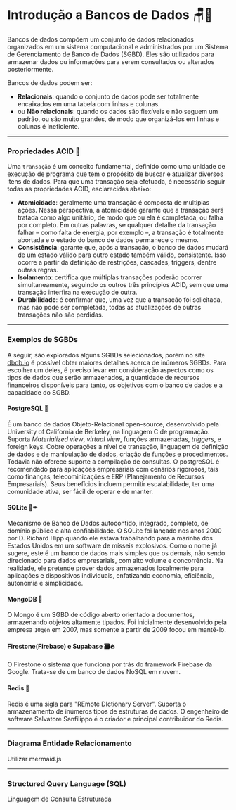 # Introdução a Bancos de Dados 🪑🎲

Bancos de dados compõem um conjunto de dados relacionados organizados em um sistema computacional e administrados por um Sistema de Gerenciamento de Banco de Dados (SGBD). Eles são utilizados para armazenar dados ou informações para serem consultados ou alterados posteriormente.

Bancos de dados podem ser:
- **Relacionais**: quando o conjunto de dados pode ser totalmente encaixados em uma tabela com linhas e colunas. 
- ou **Não relacionais**: quando os dados são flexíveis e não seguem um padrão, ou são muito grandes, de modo que organizá-los em linhas e colunas é ineficiente.

---
### Propriedades ACID 🧪

Uma `transação` é um conceito fundamental, definido como uma unidade de execução de programa que tem o propósito de buscar e atualizar diversos itens de dados. Para que uma transação seja efetuada, é necessário seguir todas as propriedades ACID, esclarecidas abaixo:
- **Atomicidade**: geralmente uma transação é composta de multiplas ações. Nessa perspectiva, a atomicidade garante que a transação será tratada como algo unitário, de modo que ou ela é completada, ou falha por completo. Em outras palavras, se qualquer detalhe da transação falhar – como falta de energia, por exemplo –, a transação é totalmente abortada e o estado do banco de dados permanece o mesmo.
- **Consistência**: garante que, após a transação, o banco de dados mudará de um estado válido para outro estado também válido, consistente. Isso ocorre a partir da definição de restrições, cascades, triggers, dentre outras regras.
- **Isolamento**: certifica que múltiplas transações poderão ocorrer simultaneamente, seguindo os outros três princípios ACID, sem que uma transação interfira na execução de outra.
- **Durabilidade**: é confirmar que, uma vez que a transação foi solicitada, mas não pode ser completada, todas as atualizações de outras transações não são perdidas.



---
### Exemplos de SGBDs

A seguir, são explorados alguns SGBDs selecionados, porém no site [dbdb.io](https://dbdb.io/) é possível obter maiores detalhes acerca de inúmeros SGBDs.
Para escolher um deles, é preciso levar em consideração aspectos como os tipos de dados que serão armazenados, a quantidade de recursos financeiros disponíveis para tanto, os objetivos com o banco de dados e a capacidade do SGBD.

#### PostgreSQL 🐘

É um banco de dados Objeto-Relacional open-source, desenvolvido pela University of California de Berkeley, na linguagem C de programação. 
Suporta *Materialized view*, *virtual view*, funções armazenadas, *triggers*, e foreign keys. Cobre operações a nível de transação, linguagem de definição de dados e de manipulação de dados, criação de funções e procedimentos. Todavia não oferece suporte a compilação de consultas. O postgreSQL é recomendado para aplicações empresariais com cenários rigorosos, tais como finanças, telecominicações e ERP (Planejamento de Recursos Empresariais). Seus benefícios incluem permitir escalabilidade, ter uma comunidade ativa, ser fácil de operar e de manter.

#### SQLite 📜✒

Mecanismo de Banco de Dados autocontido, integrado, completo, de domínio público e alta confiabilidade. O SQLite foi lançado nos anos 2000 por D. Richard Hipp quando ele estava trabalhando para a marinha dos Estados Unidos em um software de mísseis explosivos. Como o nome já sugere, este é um banco de dados mais simples que os demais, não sendo direcionado para dados empresariais, com alto volume e concorrência. Na realidade, ele pretende prover dados armazenados localmente para aplicações e dispositivos individuais, enfatizando economia, eficiência, autonomia e simplicidade.

#### MongoDB 🍃

O Mongo é um SGBD de código aberto orientado a documentos, armazenando objetos altamente tipados. Foi inicialmente desenvolvido pela empresa `10gen` em 2007, mas somente a partir de 2009 focou em mantê-lo.


#### Firestone(Firebase) e Supabase 🗃🔥

O Firestone o sistema que funciona por trás do framework Firebase da Google. Trata-se de um banco de dados NoSQL em nuvem.

#### Redis 🔴

Redis é uma sigla para "REmote DIctionary Server". Suporta o armazenamento de inúmeros tipos de estruturas de dados. O engenheiro de software Salvatore Sanfilippo é o criador e principal contribuidor do Redis.

---
### Diagrama Entidade Relacionamento

Utilizar mermaid.js

---
### Structured Query Language (SQL)
Linguagem de Consulta Estruturada